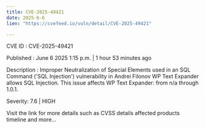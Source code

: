 ```yaml
---
title: CVE-2025-49421
date: 2025-6-6
lien: "https://cvefeed.io/vuln/detail/CVE-2025-49421"

---
```


CVE ID : CVE-2025-49421

Published :  June 6
2025
1:15 p.m. | 1 hour
53 minutes ago

Description : Improper Neutralization of Special Elements used in an SQL Command ('SQL Injection') vulnerability in Andrei Filonov WP Text Expander allows SQL Injection. This issue affects WP Text Expander: from n/a through 1.0.1.

Severity: 7.6 | HIGH

Visit the link for more details
such as CVSS details
affected products
timeline
and more...
